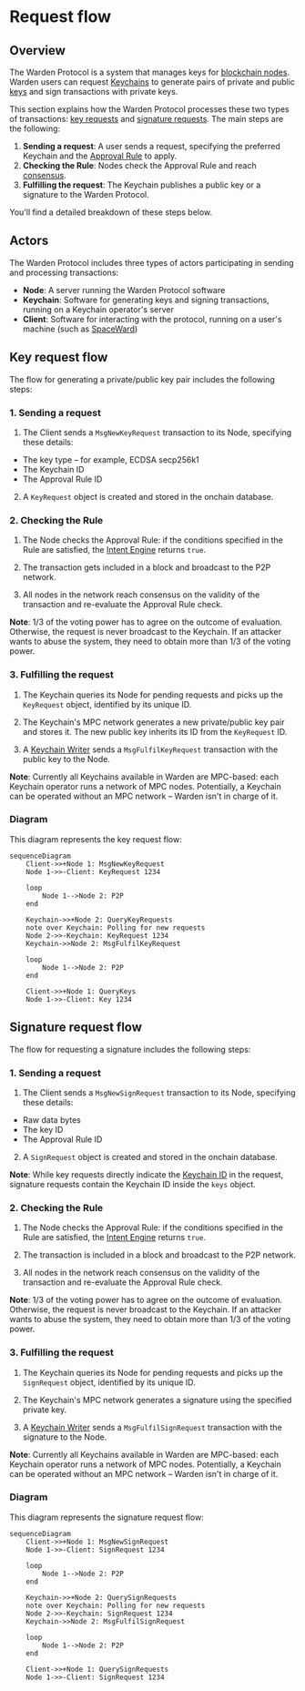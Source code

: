 ﻿---
sidebar_position: 5
---

# Request flow

## Overview

The Warden Protocol is a system that manages keys for [blockchain nodes](/learn/glossary#warden-protocol-node). Warden users can request [Keychains](/learn/glossary#keychain) to generate pairs of private and public [keys](/learn/glossary#key) and sign transactions with private keys.

This section explains how the Warden Protocol processes these two types of transactions: [key requests](/learn/glossary#key-request) and [signature requests](/learn/glossary#signature-request). The main steps are the following:

1. **Sending a request**: A user sends a request, specifying the preferred Keychain and the [Approval Rule](/learn/glossary#approval-rule) to apply.
2. **Checking the Rule**: Nodes check the Approval Rule and reach [consensus](/learn/glossary#staking).
3. **Fulfilling the request**: The Keychain publishes a public key or a signature to the Warden Protocol.

You'll find a detailed breakdown of these steps below.

## Actors

The Warden Protocol includes three types of actors participating in sending and processing transactions:

- **Node**: A server running the Warden Protocol software
- **Keychain**: Software for generating keys and signing transactions, running on a Keychain operator's server
- **Client**: Software for interacting with the protocol, running on a user's machine (such as [SpaceWard](/learn/glossary#spaceward))

## Key request flow

The flow for generating a private/public key pair includes the following steps:

### 1. Sending a request

1. The Client sends a `MsgNewKeyRequest` transaction to its Node, specifying these details:

- The key type – for example, ECDSA secp256k1
- The Keychain ID
- The Approval Rule ID

2. A `KeyRequest` object is created and stored in the onchain database.

### 2. Checking the Rule

1. The Node checks the Approval Rule: if the conditions specified in the Rule are satisfied, the [Intent Engine](/learn/glossary#intent-engine) returns `true`.

2. The transaction gets included in a block and broadcast to the P2P network.

3. All nodes in the network reach consensus on the validity of the transaction and re-evaluate the Approval Rule check.

**Note**: 1/3 of the voting power has to agree on the outcome of evaluation. Otherwise, the request is never broadcast to the Keychain. If an attacker wants to abuse the system, they need to obtain more than 1/3 of the voting power.

### 3. Fulfilling the request

1. The Keychain queries its Node for pending requests and picks up the `KeyRequest` object, identified by its unique ID.

2. The Keychain's MPC network generates a new private/public key pair and stores it. The new public key inherits its ID from the `KeyRequest` ID. 

3. A [Keychain Writer](/learn/glossary#keychain-writer) sends a `MsgFulfilKeyRequest` transaction with the public key to the Node.

**Note**: Currently all Keychains available in Warden are MPC-based: each Keychain operator runs a network of MPC nodes. Potentially, a Keychain can be operated without an MPC network – Warden isn't in charge of it.

### Diagram

This diagram represents the key request flow:

```mermaid
sequenceDiagram
    Client->>+Node 1: MsgNewKeyRequest
    Node 1->>-Client: KeyRequest 1234

    loop
        Node 1-->Node 2: P2P
    end

    Keychain->>+Node 2: QueryKeyRequests
    note over Keychain: Polling for new requests
    Node 2->>-Keychain: KeyRequest 1234
    Keychain->>Node 2: MsgFulfilKeyRequest

    loop
        Node 1-->Node 2: P2P
    end

    Client->>+Node 1: QueryKeys
    Node 1->>-Client: Key 1234
```

## Signature request flow

The flow for requesting a signature includes the following steps:

### 1. Sending a request

1. The Client sends a `MsgNewSignRequest` transaction to its Node, specifying these details:

- Raw data bytes
- The key ID
- The Approval Rule ID

2. A `SignRequest` object is created and stored in the onchain database.

**Note**: While key requests directly indicate the [Keychain ID](/learn/glossary#keychain-id) in the request, signature requests contain the Keychain ID inside the `keys` object.

### 2. Checking the Rule

1. The Node checks the Approval Rule: if the conditions specified in the Rule are satisfied, the [Intent Engine](/learn/glossary#intent-engine) returns `true`.

2. The transaction is included in a block and broadcast to the P2P network.  

3. All nodes in the network reach consensus on the validity of the transaction and re-evaluate the Approval Rule check.

**Note**: 1/3 of the voting power has to agree on the outcome of evaluation. Otherwise, the request is never broadcast to the Keychain. If an attacker wants to abuse the system, they need to obtain more than 1/3 of the voting power.

### 3. Fulfilling the request

1. The Keychain queries its Node for pending requests and picks up the `SignRequest` object, identified by its unique ID.  

2. The Keychain's MPC network generates a signature using the specified private key.  

3. A [Keychain Writer](/learn/glossary#keychain-writer) sends a `MsgFulfilSignRequest` transaction with the signature to the Node.

**Note**: Currently all Keychains available in Warden are MPC-based: each Keychain operator runs a network of MPC nodes. Potentially, a Keychain can be operated without an MPC network – Warden isn't in charge of it.

### Diagram

This diagram represents the signature request flow:

```mermaid
sequenceDiagram
    Client->>+Node 1: MsgNewSignRequest
    Node 1->>-Client: SignRequest 1234

    loop
        Node 1-->Node 2: P2P
    end

    Keychain->>+Node 2: QuerySignRequests
    note over Keychain: Polling for new requests
    Node 2->>-Keychain: SignRequest 1234
    Keychain->>Node 2: MsgFulfilSignRequest

    loop
        Node 1-->Node 2: P2P
    end

    Client->>+Node 1: QuerySignRequests
    Node 1->>-Client: SignRequest 1234
```